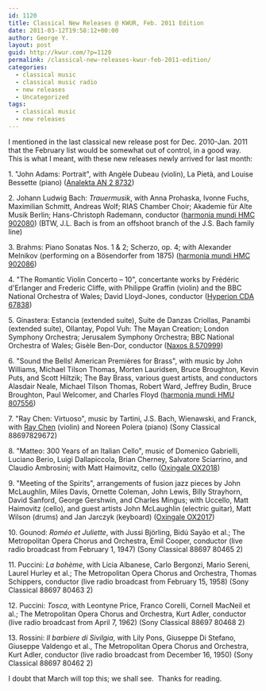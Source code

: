 ```yaml
---
id: 1120
title: Classical New Releases @ KWUR, Feb. 2011 Edition
date: 2011-03-12T19:58:12+00:00
author: George Y.
layout: post
guid: http://kwur.com/?p=1120
permalink: /classical-new-releases-kwur-feb-2011-edition/
categories:
  - classical music
  - classical music radio
  - new releases
  - Uncategorized
tags:
  - classical music
  - new releases
---
```

<div class="pf-content">
  <p>
    I mentioned in the last classical new release post for Dec. 2010-Jan. 2011 that the February list would be somewhat out of control, in a good way.  This is what I meant, with these new releases newly arrived for last month:
  </p>
  
  <p>
    1. "John Adams: Portrait", with Angèle Dubeau (violin), La Pietà, and Louise Bessette (piano) (<a href="https://www.analekta.com/en/album/John-Adams-Portrait.618.html">Analekta AN 2 8732</a>)
  </p>
  
  <p>
    2. Johann Ludwig Bach: <em>Trauermusik</em>, with Anna Prohaska, Ivonne Fuchs, Maximilian Schmitt, Andreas Wolf; RIAS Chamber Choir; Akademie für Alte Musik Berlin; Hans-Christoph Rademann, conductor (<a href="http://www.harmoniamundi.com/#/albums?id=1623">harmonia mundi HMC 902080</a>) (BTW, J.L. Bach is from an offshoot branch of the J.S. Bach family line)
  </p>
  
  <p>
    3. Brahms: Piano Sonatas Nos. 1 & 2; Scherzo, op. 4; with Alexander Melnikov (performing on a Bösendorfer from 1875) (<a href="http://www.harmoniamundi.com/#/albums?id=1621">harmonia mundi HMC 902086</a>)
  </p>
  
  <p>
    4. "The Romantic Violin Concerto – 10", concertante works by Frédéric d'Erlanger and Frederic Cliffe, with Philippe Graffin (violin) and the BBC National Orchestra of Wales; David Lloyd-Jones, conductor (<a href="http://www.hyperion-records.co.uk/al.asp?al=CDA67838">Hyperion CDA 67838</a>)
  </p>
  
  <p>
    5. Ginastera: Estancia (extended suite), Suite de Danzas Criollas, Panambi (extended suite), Ollantay, Popol Vuh: The Mayan Creation; London Symphony Orchestra; Jerusalem Symphony Orchestra; BBC National Orchestra of Wales; Gisèle Ben-Dor, conductor (<a href="http://www.naxos.com/catalogue/item.asp?item_code=8.570999">Naxos 8.570999</a>)
  </p>
  
  <p>
    6. "Sound the Bells! American Premières for Brass", with music by John Williams, Michael Tilson Thomas, Morten Lauridsen, Bruce Broughton, Kevin Puts, and Scott Hiltzik; The Bay Brass, various guest artists, and conductors Alasdair Neale, Michael Tilson Thomas, Robert Ward, Jeffrey Budin, Bruce Broughton, Paul Welcomer, and Charles Floyd (<a href="http://www.harmoniamundi.com/#/albums?id=1634">harmonia mundi HMU 807556</a>)
  </p>
  
  <p>
    7. "Ray Chen: Virtuoso", music by Tartini, J.S. Bach, Wienawski, and Franck, with <a href="http://www.raychenviolin.com/">Ray Chen</a> (violin) and Noreen Polera (piano) (Sony Classical 88697829672)
  </p>
  
  <p>
    8. "Matteo: 300 Years of an Italian Cello", music of Domenico Gabrielli, Luciano Berio, Luigi Dallapiccola, Brian Cherney, Salvatore Sciarrino, and Claudio Ambrosini; with Matt Haimovitz, cello (<a href="http://oxingale.com/index.php?page=cds&display=1952">Oxingale OX2018</a>)
  </p>
  
  <p>
    9. "Meeting of the Spirits", arrangements of fusion jazz pieces by John McLaughlin, Miles Davis, Ornette Coleman, John Lewis, Billy Strayhorn, David Sanford, George Gershwin, and Charles Mingus; with Uccello, Matt Haimovitz (cello), and guest artists John McLaughlin (electric guitar), Matt Wilson (drums) and Jan Jarczyk (keyboard) (<a href="http://oxingale.com/index.php?page=cds&display=1799">Oxingale OX2017</a>)
  </p>
  
  <p>
    10. Gounod: <em>Roméo et Juliette</em>, with Jussi Björling, Bidú Sayão et al.; The Metropolitan Opera Chorus and Orchestra, Emil Cooper, conductor (live radio broadcast from February 1, 1947) (Sony Classical 88697 80465 2)
  </p>
  
  <p>
    11. Puccini: <em>La bohème</em>, with Licia Albanese, Carlo Bergonzi, Mario Sereni, Laurel Hurley et al.; The Metropolitan Opera Chorus and Orchestra, Thomas Schippers, conductor (live radio broadcast from February 15, 1958) (Sony Classical 88697 80463 2)
  </p>
  
  <p>
    12. Puccini: <em>Tosca</em>, with Leontyne Price, Franco Corelli, Cornell MacNeil et al.; The Metropolitan Opera Chorus and Orchestra, Kurt Adler, conductor (live radio broadcast from April 7, 1962) (Sony Classical 88697 80468 2)
  </p>
  
  <p>
    13. Rossini: <em>Il barbiere di Sivilgia</em>, with Lily Pons, Giuseppe Di Stefano, Giuseppe Valdengo et al., The Metropolitan Opera Chorus and Orchestra, Kurt Adler, conductor (live radio broadcast from December 16, 1950) (Sony Classical 88697 80462 2)
  </p>
  
  <p>
    I doubt that March will top this; we shall see.  Thanks for reading.
  </p>
</div>